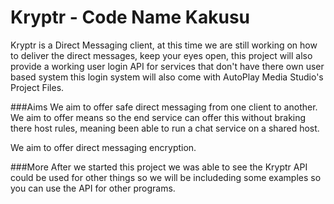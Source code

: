 Kryptr - Code Name Kakusu
=========================
Kryptr is a Direct Messaging client, at this time we are still working on how 
to deliver the direct messages, keep your eyes open, this project will also provide 
a working user login API for services that don't have there own user based system
this login system will also come with AutoPlay Media Studio's Project Files.

###Aims
We aim to offer safe direct messaging from one client to another.
We aim to offer means so the end service can offer this without braking there
host rules, meaning been able to run a chat service on a shared host.

We aim to offer direct messaging encryption.

###More
After we started this project we was able to see the Kryptr API could be used for other things
so we will be includeding some examples so you can use the API for other programs.
